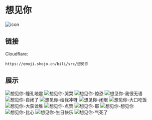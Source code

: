 # 想见你
![icon](https://emoji.shojo.cn/bili/src/想见你/icon.png)
## 链接
Cloudflare:
```
https://emoji.shojo.cn/bili/src/想见你
```
## 展示
![想见你-瞳孔地震](https://emoji.shojo.cn/bili/src/想见你/想见你-瞳孔地震.png)
![想见你-哭哭](https://emoji.shojo.cn/bili/src/想见你/想见你-哭哭.png)
![想见你-惊恐](https://emoji.shojo.cn/bili/src/想见你/想见你-惊恐.png)
![想见你-我很无语](https://emoji.shojo.cn/bili/src/想见你/想见你-我很无语.png)
![想见你-自闭了](https://emoji.shojo.cn/bili/src/想见你/想见你-自闭了.png)
![想见你-给我冲呀](https://emoji.shojo.cn/bili/src/想见你/想见你-给我冲呀.png)
![想见你-闭眼](https://emoji.shojo.cn/bili/src/想见你/想见你-闭眼.png)
![想见你-大口吃饭](https://emoji.shojo.cn/bili/src/想见你/想见你-大口吃饭.png)
![想见你-大获诠胜](https://emoji.shojo.cn/bili/src/想见你/想见你-大获诠胜.png)
![想见你-点赞](https://emoji.shojo.cn/bili/src/想见你/想见你-点赞.png)
![想见你-耶](https://emoji.shojo.cn/bili/src/想见你/想见你-耶.png)
![想见你-想见你](https://emoji.shojo.cn/bili/src/想见你/想见你-想见你.png)
![想见你-比心](https://emoji.shojo.cn/bili/src/想见你/想见你-比心.png)
![想见你-生日快乐](https://emoji.shojo.cn/bili/src/想见你/想见你-生日快乐.png)
![想见你-气死了](https://emoji.shojo.cn/bili/src/想见你/想见你-气死了.png)
